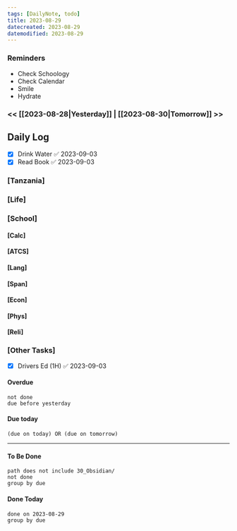```yaml
---
tags: [DailyNote, todo]
title: 2023-08-29
datecreated: 2023-08-29
datemodified: 2023-08-29
---
```


### Reminders
- Check Schoology
- Check Calendar
- Smile
- Hydrate

### << [[2023-08-28|Yesterday]] | [[2023-08-30|Tomorrow]] >>

## Daily Log

- [x] Drink Water ✅ 2023-09-03
- [x] Read Book ✅ 2023-09-03

### [Tanzania]

### [Life]

### [School]

#### [Calc]

#### [ATCS]

#### [Lang]

#### [Span]

#### [Econ]

#### [Phys]

#### [Reli]


### [Other Tasks]

- [x] Drivers Ed (1H) ✅ 2023-09-03

#### Overdue
```tasks
not done
due before yesterday
```
#### Due today

```tasks
(due on today) OR (due on tomorrow) 

```
---
#### To Be Done

```tasks
path does not include 30_Obsidian/
not done
group by due
```

#### Done Today

```tasks
done on 2023-08-29
group by due
```